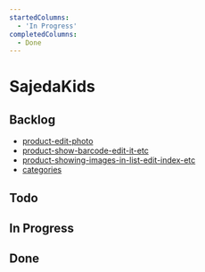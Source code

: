 ```yaml
---
startedColumns:
  - 'In Progress'
completedColumns:
  - Done
---
```


# SajedaKids

## Backlog

- [product-edit-photo](tasks/product-edit-photo.md)
- [product-show-barcode-edit-it-etc](tasks/product-show-barcode-edit-it-etc.md)
- [product-showing-images-in-list-edit-index-etc](tasks/product-showing-images-in-list-edit-index-etc.md)
- [categories](tasks/categories.md)

## Todo

## In Progress

## Done
